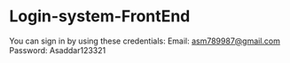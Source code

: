 # Login-system-FrontEnd

You can sign in by using these credentials: Email: asm789987@gmail.com Password: Asaddar123321
